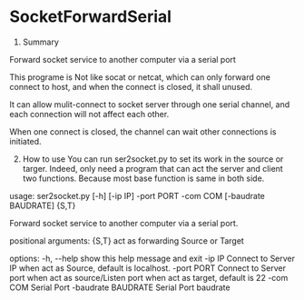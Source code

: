 # SocketForwardSerial
1. Summary

Forward socket service to another computer via a serial port

This programe is Not like socat or netcat, which can only forward one connect to host, and when the connect is closed, it shall unused.

It can allow mulit-connect to socket server through one serial channel, and each connection will not affect each other.

When one connect is closed, the channel can wait other connections is initiated.

2. How to use
You can run ser2socket.py to set its work in the source or targer. Indeed, only need a program that can act the server and client two functions. Because most base function is same in both side.

usage: ser2socket.py [-h] [-ip IP] -port PORT -com COM [-baudrate BAUDRATE] {S,T}

Forward socket service to another computer via a serial port.

positional arguments:
  {S,T}               act as forwarding Source or Target

options:
  -h, --help          show this help message and exit
  -ip IP              Connect to Server IP when act as Source, default is localhost.
  -port PORT          Connect to Server port when act as source/Listen port when act as target, default is 22
  -com COM            Serial Port
  -baudrate BAUDRATE  Serial Port baudrate
